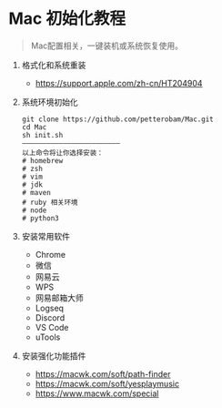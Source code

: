 # Mac 初始化教程

> Mac配置相关，一键装机或系统恢复使用。

1. 格式化和系统重装
    - https://support.apple.com/zh-cn/HT204904

2. 系统环境初始化
    ```
    git clone https://github.com/petterobam/Mac.git
    cd Mac
    sh init.sh
    ————————————————————————
    以上命令将让你选择安装：
    # homebrew
    # zsh
    # vim
    # jdk
    # maven
    # ruby 相关环境
    # node 
    # python3
    ```
3. 安装常用软件
    - Chrome
    - 微信
    - 网易云
    - WPS
    - 网易邮箱大师
    - Logseq
    - Discord
    - VS Code
    - uTools
4. 安装强化功能插件
    - https://macwk.com/soft/path-finder
    - https://macwk.com/soft/yesplaymusic
    - https://www.macwk.com/special
